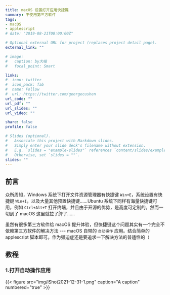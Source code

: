 ```yaml
---
title: macOS 设置打开应用快捷键
summary: 不使用第三方软件
tags:
- macOS
- applescript
# date: "2019-08-21T00:00:00Z"

# Optional external URL for project (replaces project detail page).
external_link: ""

# image:
#   caption: by大喵
#   focal_point: Smart

links:
#- icon: twitter
#  icon_pack: fab
#  name: Follow
#  url: https://twitter.com/georgecushen
url_code: ""
url_pdf: ""
url_slides: ""
url_video: ""

share: false
profile: false

# Slides (optional).
#   Associate this project with Markdown slides.
#   Simply enter your slide deck's filename without extension.
#   E.g. `slides = "example-slides"` references `content/slides/example-slides.md`.
#   Otherwise, set `slides = ""`.
slides: ""
---
```


## 前言

众所周知，Windows 系统下打开文件资源管理器有快捷键 `Win+E`，系统设置有快捷键 `Win+I`，以及大量其他预置快捷键……Ubuntu 系统下同样有海量快捷键可用，例如 `Ctrl+Alt+T` 打开终端，并且由于开源的优势，是高度可定制的。然而一切到了 macOS 这里就拉了胯了……

虽然有很多第三方软件给 macOS 提升体验，但快捷键这个问题其实有一个完全不依赖第三方软件的解决方法 --- macOS 自带的 `自动操作` 应用。结合简单的 applescript 脚本即可。作为强迫症还是要追求一下解决方法的普适性的（

## 教程

### 1.打开自动操作应用

<!-- ![打开自动操作应用](img/iShot2021-12-31-1.png) -->
{{< figure src="img/iShot2021-12-31-1.png" caption="A caption" numbered="true" >}}

